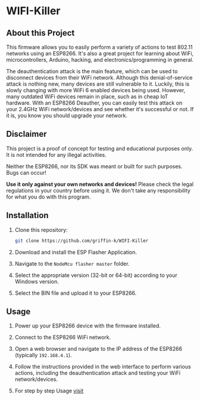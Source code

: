 # WIFI-Killer

## About this Project

This firmware allows you to easily perform a variety of actions to test 802.11 networks using an ESP8266. It's also a great project for learning about WiFi, microcontrollers, Arduino, hacking, and electronics/programming in general.

The deauthentication attack is the main feature, which can be used to disconnect devices from their WiFi network. Although this denial-of-service attack is nothing new, many devices are still vulnerable to it. Luckily, this is slowly changing with more WiFi 6 enabled devices being used. However, many outdated WiFi devices remain in place, such as in cheap IoT hardware. With an ESP8266 Deauther, you can easily test this attack on your 2.4GHz WiFi network/devices and see whether it's successful or not. If it is, you know you should upgrade your network.

## Disclaimer

This project is a proof of concept for testing and educational purposes only. It is not intended for any illegal activities.

Neither the ESP8266, nor its SDK was meant or built for such purposes. Bugs can occur!

**Use it only against your own networks and devices!**
Please check the legal regulations in your country before using it.
We don't take any responsibility for what you do with this program.

## Installation

1. Clone this repository:
    ```bash
    git clone https://github.com/griffin-k/WIFI-Killer
    ```

2. Download and install the ESP Flasher Application.

3. Navigate to the `NodeMcu flasher master` folder.

4. Select the appropriate version (32-bit or 64-bit) according to your Windows version.

5. Select the BIN file and upload it to your ESP8266.

## Usage

1. Power up your ESP8266 device with the firmware installed.

2. Connect to the ESP8266 WiFi network.

3. Open a web browser and navigate to the IP address of the ESP8266 (typically `192.168.4.1`).

4. Follow the instructions provided in the web interface to perform various actions, including the deauthentication attack and testing your WiFi network/devices.

5. For step by step Usage [visit](https://deauther.com/docs/category/usage/)

